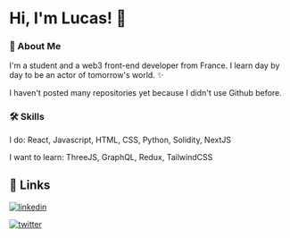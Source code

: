 
# Hi, I'm Lucas! 👋



### 🚀 About Me
I'm a student and a web3 front-end developer from France.
I learn day by day to be an actor of tomorrow's world. ✨

I haven't posted many repositories yet because I didn't use Github before.




### 🛠 Skills
I do:
React, Javascript, HTML, CSS, Python, Solidity, NextJS

I want to learn:
ThreeJS, GraphQL, Redux, TailwindCSS


## 🔗 Links
[![linkedin](https://img.shields.io/badge/linkedin-0A66C2?style=for-the-badge&logo=linkedin&logoColor=white)](https://www.linkedin.com/in/lucas-carrilho-gomes-09491b214/)

[![twitter](https://img.shields.io/badge/twitter-1DA1F2?style=for-the-badge&logo=twitter&logoColor=white)](https://twitter.com/cowgaze)
